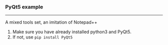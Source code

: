 ### PyQt5 example
---
A mixed tools set, an imitation of Notepad++

1. Make sure you have already installed python3 and PyQt5.
2. If not, use ```pip install PyQt5```